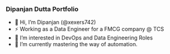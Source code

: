 ### Dipanjan Dutta Portfolio

- 👋 Hi, I’m Dipanjan (@xexers742)
- ⚡ Working as a Data Engineer for a FMCG company @ TCS
- 👀 I’m interested in DevOps and Data Engineering Roles
- 🌱 I’m currently mastering the way of automation.

